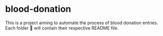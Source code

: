 # blood-donation
This is a project aiming to automate the process of blood donation entries.
Each folder 📂 will contain their respective README file.
